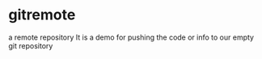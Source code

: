 # gitremote
a remote repository
It is a demo for pushing the code or info to our empty git repository
